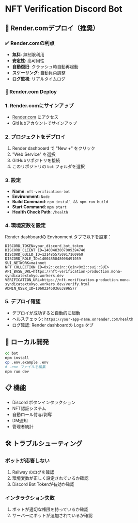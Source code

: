# NFT Verification Discord Bot

## 🚀 Render.comデプロイ（推奨）

### ✅ Render.comの利点
- **無料**: 無制限利用
- **安定性**: 高可用性
- **自動復旧**: クラッシュ時自動再起動
- **スケーリング**: 自動負荷調整
- **ログ監視**: リアルタイムログ

### 🚀 Render.com Deploy

### 1. Render.comにサインアップ
- [Render.com](https://render.com) にアクセス
- GitHubアカウントでサインアップ

### 2. プロジェクトをデプロイ
1. Render dashboard で "New +" をクリック
2. "Web Service" を選択
3. GitHubリポジトリを接続
4. このリポジトリの `bot` フォルダを選択

### 3. 設定
- **Name**: `nft-verification-bot`
- **Environment**: `Node`
- **Build Command**: `npm install && npm run build`
- **Start Command**: `npm start`
- **Health Check Path**: `/health`

### 4. 環境変数を設定
Render dashboardの Environment タブで以下を設定：

```
DISCORD_TOKEN=your_discord_bot_token
DISCORD_CLIENT_ID=1400483007009394740
DISCORD_GUILD_ID=1214855750917160960
DISCORD_ROLE_ID=1400485848008491059
SUI_NETWORK=mainnet
NFT_COLLECTION_ID=0x2::coin::Coin<0x2::sui::SUI>
API_BASE_URL=https://nft-verification-production.mona-syndicatextokyo.workers.dev
VERIFICATION_URL=https://nft-verification-production.mona-syndicatextokyo.workers.dev/verify.html
ADMIN_USER_ID=1060224603663896577
```

### 5. デプロイ確認
- デプロイが成功すると自動的に起動
- ヘルスチェック: `https://your-app-name.onrender.com/health`
- ログ確認: Render dashboardの Logs タブ

## 🔧 ローカル開発

```bash
cd bot
npm install
cp .env.example .env
# .env ファイルを編集
npm run dev
```

## 📋 機能

- Discord ボタンインタラクション
- NFT認証システム
- 自動ロール付与/剥奪
- DM通知
- 管理者統計

## 🛠️ トラブルシューティング

### ボットが応答しない
1. Railway のログを確認
2. 環境変数が正しく設定されているか確認
3. Discord Bot Tokenが有効か確認

### インタラクション失敗
1. ボットが適切な権限を持っているか確認
2. サーバーにボットが追加されているか確認